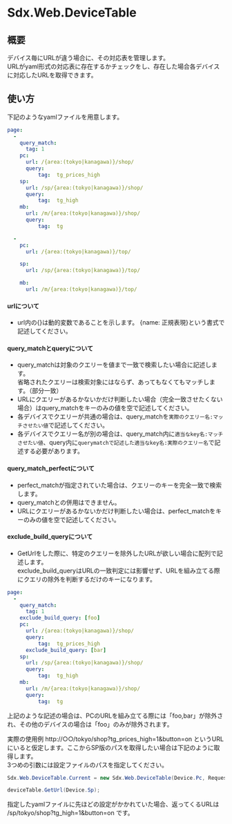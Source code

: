 ﻿# Sdx.Web.DeviceTable

## 概要
デバイス毎にURLが違う場合に、その対応表を管理します。<br>
URLがyaml形式の対応表に存在するかチェックをし、存在した場合各デバイスに対応したURLを取得できます。

## 使い方
下記のようなyamlファイルを用意します。

``` yaml
page:
  -
    query_match:
      tag: 1
    pc:
      url: /{area:(tokyo|kanagawa)}/shop/
      query:
          tag:  tg_prices_high
    sp:
      url: /sp/{area:(tokyo|kanagawa)}/shop/
      query:
          tag:  tg_high
    mb:
      url: /m/{area:(tokyo|kanagawa)}/shop/
      query:
          tag:  tg

  -
    pc:
      url: /{area:(tokyo|kanagawa)}/top/

    sp:
      url: /sp/{area:(tokyo|kanagawa)}/top/

    mb:
      url: /m/{area:(tokyo|kanagawa)}/top/
```

#### urlについて
- url内の{}は動的変数であることを示します。
{name: 正規表現}という書式で記述してください。

#### query_matchとqueryについて
- query_matchは対象のクエリーを値まで一致で検索したい場合に記述します。<br>
省略されたクエリーは検索対象にはならず、あってもなくてもマッチします。（部分一致）
- URLにクエリーがあるかないかだけ判断したい場合（完全一致させたくない場合）はquery_matchをキーのみの値を空で記述してください。
- 各デバイスでクエリーが共通の場合は、query_matchを`実際のクエリー名:マッチさせたい値`で記述してください。
- 各デバイスでクエリー名が別の場合は、query_match内に`適当なkey名:マッチさせたい値`、query内に`querymatchで記述した適当なkey名:実際のクエリー名`で記述する必要があります。

#### query_match_perfectについて
- perfect_matchが指定されていた場合は、クエリーのキーを完全一致で検索します。
- query_matchとの併用はできません。
- URLにクエリーがあるかないかだけ判断したい場合は、perfect_matchをキーのみの値を空で記述してください。

#### exclude_build_queryについて
- GetUrlをした際に、特定のクエリーを除外したURLが欲しい場合に配列で記述します。<br>
exclude_build_queryはURLの一致判定には影響せず、URLを組み立てる際にクエリの除外を判断するだけのキーになります。
``` yaml
page:
  -
    query_match:
      tag: 1
    exclude_build_query: [foo]
    pc:
      url: /{area:(tokyo|kanagawa)}/shop/
      query:
          tag:  tg_prices_high
      exclude_build_query: [bar]
    sp:
      url: /sp/{area:(tokyo|kanagawa)}/shop/
      query:
          tag:  tg_high
    mb:
      url: /m/{area:(tokyo|kanagawa)}/shop/
      query:
          tag:  tg
```
上記のような記述の場合は、PCのURLを組み立てる際には「foo,bar」が除外され、その他のデバイスの場合は「foo」のみが除外されます。


実際の使用例
http://○○/tokyo/shop?tg_prices_high=1&button=on
というURLにいると仮定します。ここからSP版のパスを取得したい場合は下記のように取得します。<br>
3つめの引数には設定ファイルのパスを指定してください。
```c#
Sdx.Web.DeviceTable.Current = new Sdx.Web.DeviceTable(Device.Pc, Request.RawUrl, "/tmp/path/");

deviceTable.GetUrl(Device.Sp);

```
指定したyamlファイルに先ほどの設定がかかれていた場合、返ってくるURLは
/sp/tokyo/shop?tg_high=1&button=on
です。
